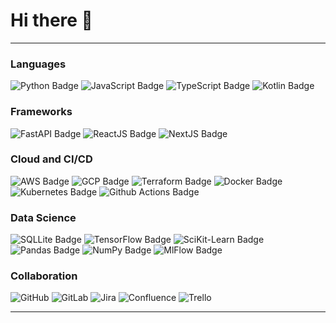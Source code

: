 # Hi there 👋

---

### Languages
![Python Badge](https://img.shields.io/badge/Python-3776AB?style=for-the-badge&logo=python&logoColor=white)
![JavaScript Badge](https://img.shields.io/badge/JavaScript-F7DF1E?style=for-the-badge&logo=JavaScript&logoColor=white)
![TypeScript Badge](https://img.shields.io/badge/TypeScript-007ACC?style=for-the-badge&logo=typescript&logoColor=white)
![Kotlin Badge](https://img.shields.io/badge/Kotlin-0095D5?&style=for-the-badge&logo=kotlin&logoColor=white)

### Frameworks
![FastAPI Badge](https://img.shields.io/badge/FastAPI-005571?style=for-the-badge&logo=fastapi)
![ReactJS Badge](https://img.shields.io/badge/React-20232A?style=for-the-badge&logo=react&logoColor=61DAFB)
![NextJS Badge](https://img.shields.io/badge/Next.js-000?logo=nextdotjs&logoColor=fff&style=for-the-badge)

### Cloud and CI/CD
![AWS Badge](https://img.shields.io/badge/Amazon_AWS-FF9900?style=for-the-badge&logo=amazonaws&logoColor=white)
![GCP Badge](https://img.shields.io/badge/Google_Cloud-4285F4?style=for-the-badge&logo=google-cloud&logoColor=white)
![Terraform Badge](https://img.shields.io/badge/terraform-%235835CC.svg?style=for-the-badge&logo=terraform&logoColor=white)
![Docker Badge](https://img.shields.io/badge/docker-%230db7ed.svg?style=for-the-badge&logo=docker&logoColor=white)
![Kubernetes Badge](https://img.shields.io/badge/kubernetes-%23326ce5.svg?style=for-the-badge&logo=kubernetes&logoColor=white)
![Github Actions Badge](https://img.shields.io/badge/GitHub_Actions-2088FF?style=for-the-badge&logo=github-actions&logoColor=white)

### Data Science
![SQLLite Badge](https://img.shields.io/badge/SQLite-07405E?style=for-the-badge&logo=sqlite&logoColor=white)
![TensorFlow Badge](https://img.shields.io/badge/TensorFlow-FF6F00?style=for-the-badge&logo=tensorflow&logoColor=white)
![SciKit-Learn Badge](https://img.shields.io/badge/scikit--learn-%23F7931E.svg?style=for-the-badge&logo=scikit-learn&logoColor=white)
![Pandas Badge](https://img.shields.io/badge/pandas-%23150458.svg?style=for-the-badge&logo=pandas&logoColor=white)
![NumPy Badge](https://img.shields.io/badge/numpy-%23013243.svg?style=for-the-badge&logo=numpy&logoColor=white)
![MlFlow Badge](https://img.shields.io/badge/mlflow-%23d9ead3.svg?style=for-the-badge&logo=numpy&logoColor=blue)

### Collaboration
![GitHub](https://img.shields.io/badge/github-%23121011.svg?style=for-the-badge&logo=github&logoColor=white)
![GitLab](https://img.shields.io/badge/gitlab-%23181717.svg?style=for-the-badge&logo=gitlab&logoColor=white)
![Jira](https://img.shields.io/badge/jira-%230A0FFF.svg?style=for-the-badge&logo=jira&logoColor=white)
![Confluence](https://img.shields.io/badge/confluence-%23172BF4.svg?style=for-the-badge&logo=confluence&logoColor=white)
![Trello](https://img.shields.io/badge/Trello-%23026AA7.svg?style=for-the-badge&logo=Trello&logoColor=white)

---




<!--
![Python Badge]()
**bharath-temp/bharath-temp** is a ✨ _special_ ✨ repository because its `README.md` (this file) appears on your GitHub profile.

Here are some ideas to get you started:

- 🔭 I’m currently working on ...
- 🌱 I’m currently learning ...
- 👯 I’m looking to collaborate on ...
- 🤔 I’m looking for help with ...
- 💬 Ask me about ...
- 📫 How to reach me: ...
- 😄 Pronouns: ...
- ⚡ Fun fact: ...
-->
